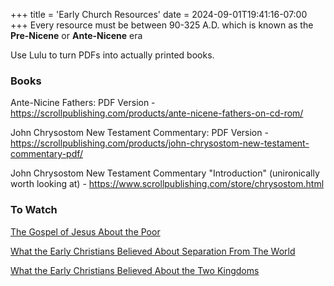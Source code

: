 +++
title = 'Early Church Resources'
date = 2024-09-01T19:41:16-07:00
+++
Every resource must be between 90-325 A.D. which is known as the **Pre-Nicene** or **Ante-Nicene** era

Use Lulu to turn PDFs into actually printed books.

### Books
Ante-Nicine Fathers: PDF Version - https://scrollpublishing.com/products/ante-nicene-fathers-on-cd-rom/

John Chrysostom New Testament Commentary: PDF Version - https://scrollpublishing.com/products/john-chrysostom-new-testament-commentary-pdf/

John Chrysostom New Testament Commentary "Introduction" (unironically worth looking at) - https://www.scrollpublishing.com/store/chrysostom.html

### To Watch
[The Gospel of Jesus About the Poor](https://www.youtube.com/watch?v=3Mu3MhVJc5E)

[What the Early Christians Believed About Separation From The World](https://www.youtube.com/watch?v=Kf4Xfix7Xio)

[What the Early Christians Believed About the Two Kingdoms](https://www.youtube.com/watch?v=T2RoCtVueWg)
